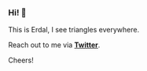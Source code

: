 ### Hi! :raised_hands:

This is Erdal, I see triangles everywhere.

Reach out to me via [**Twitter**](https://twitter.com/erdalcay).

Cheers!
